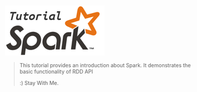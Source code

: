 ![alt Spark Scala Tutorial](spark-tutorial-logo.png)

>
> This tutorial provides an introduction about Spark. It demonstrates the basic functionality of RDD API
>
> :) Stay With Me.


